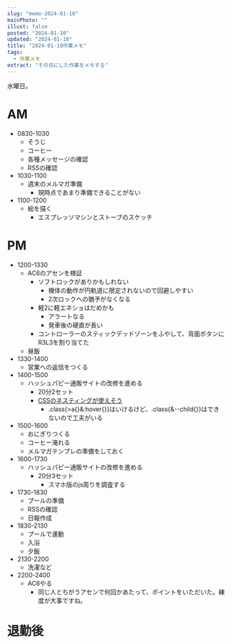 ```yaml
---
slug: "memo-2024-01-10"
mainPhoto: ""
illust: false
posted: "2024-01-10"
updated: "2024-01-10"
title: "2024-01-10作業メモ"
tags:
  - 作業メモ
extract: "その日にした作業をメモする"
---
```


水曜日。

# AM

- 0830-1030
  - そうじ
  - コーヒー
  - 各種メッセージの確認
  - RSSの確認
- 1030-1100
  - 週末のメルマガ準備
    - 現時点であまり準備できることがない
- 1100-1200
  - 絵を描く
    - エスプレッソマシンとストーブのスケッチ

# PM

- 1200-1330
  - AC6のアセンを検証
    - ソフトロックがありかもしれない
      - 機体の動作が円軌道に限定されないので回避しやすい
      - 2次ロックへの猶予がなくなる
    - 軽2に軽エネショはだめかも
      - アラートなる
      - 発車後の硬直が長い
    - コントローラーのスティックデッドゾーンをふやして、背面ボタンにR3L3を割り当てた
  - 昼飯
- 1330-1400
  - 営業への返信をつくる
- 1400-1500
  - ハッシュパピー通販サイトの改修を進める
    - 20分2セット
    - [CSSのネスティングが使えそう](https://www.tohoho-web.com/ex/css-nesting.html)
      - .class{>a{}&:hover{}}はいけるけど、.class{&--child{}}はできないので工夫がいる
- 1500-1600
  - おにぎりつくる
  - コーヒー淹れる
  - メルマガテンプレの準備をしておく
- 1600-1730
  - ハッシュパピー通販サイトの改修を進める
    - 20分3セット
      - スマホ版のjs周りを調査する
- 1730-1830
  - プールの準備
  - RSSの確認
  - 日報作成
- 1830-2130
  - プールで運動
  - 入浴
  - 夕飯
- 2130-2200
  - 洗濯など
- 2200-2400
  - AC6やる
    - 同じ人とちがうアセンで何回かあたって、ポイントをいただいた。練度が大事ですね。


# 退勤後
